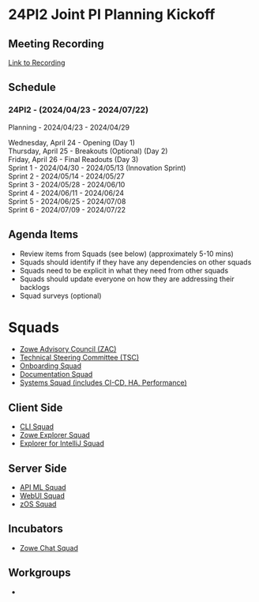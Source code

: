 #  24PI2 Joint PI Planning Kickoff

## Meeting Recording
[Link to Recording]()

## Schedule
### 24PI2 - (2024/04/23 - 2024/07/22) <br>

Planning - 2024/04/23 - 2024/04/29

Wednesday, April 24 - Opening (Day 1)<br>
Thursday, April 25 - Breakouts (Optional) (Day 2)<br>
Friday, April 26 - Final Readouts (Day 3)<br>
Sprint 1 - 2024/04/30 - 2024/05/13 (Innovation Sprint)<br>
Sprint 2 - 2024/05/14 - 2024/05/27<br>
Sprint 3 - 2024/05/28 - 2024/06/10<br>
Sprint 4 - 2024/06/11 - 2024/06/24<br>
Sprint 5 - 2024/06/25 - 2024/07/08<br>
Sprint 6 - 2024/07/09 - 2024/07/22<br>

## Agenda Items<br>
- Review items from Squads (see below) (approximately 5-10 mins)
- Squads should identify if they have any dependencies on other squads
- Squads need to be explicit in what they need from other squads
- Squads should update everyone on how they are addressing their backlogs
- Squad surveys (optional)

# Squads<br>
- [Zowe Advisory Council (ZAC)](https://github.com/zowe/community/blob/master/Project%20Management/PI%20Planning/24PI2%20Planning/PI%20Planning%20Preparation%20by%20Squad/Zowe%20ZAC%20-%2024PI2%20Objectives.md)<br>
- [Technical Steering Committee (TSC)](https://github.com/zowe/community/blob/master/Project%20Management/PI%20Planning/24PI2%20Planning/PI%20Planning%20Preparation%20by%20Squad/Zowe%20TSC%20-%2024PI2%20Objectives.md)<br>
- [Onboarding Squad](https://github.com/zowe/community/blob/master/Project%20Management/PI%20Planning/24PI2%20Planning/PI%20Planning%20Preparation%20by%20Squad/Zowe%20Onboarding%20Squad%20-%2024PI2%20Objectives.md)<br>
- [Documentation Squad](https://github.com/zowe/community/blob/master/Project%20Management/PI%20Planning/24PI2%20Planning/PI%20Planning%20Preparation%20by%20Squad/Zowe%20Doc%20Squad%20-%2024PI2%20Objectives.md)<br>
- [Systems Squad (includes CI-CD, HA, Performance)](https://github.com/zowe/community/blob/master/Project%20Management/PI%20Planning/24PI2%20Planning/PI%20Planning%20Preparation%20by%20Squad/Zowe%20Systems%20Squad%20-%2024PI2%20Objectives.md)<br>


## Client Side
- [CLI Squad](https://github.com/zowe/community/blob/master/Project%20Management/PI%20Planning/24PI2%20Planning/PI%20Planning%20Preparation%20by%20Squad/Zowe%20CLI%20Squad%20-%2024PI2%20Objectives.md)<br>
- [Zowe Explorer Squad](https://github.com/zowe/community/blob/master/Project%20Management/PI%20Planning/24PI2%20Planning/PI%20Planning%20Preparation%20by%20Squad/Zowe%20Explorer%20Squad%20-%2024PI2%20Objectives.md)<br>
- [Explorer for IntelliJ Squad](https://github.com/zowe/community/blob/master/Project%20Management/PI%20Planning/24PI2%20Planning/PI%20Planning%20Preparation%20by%20Squad/Zowe%20IntelliJ%20Squad%20-%2024PI2%20Objectives.md)<br>

## Server Side
- [API ML Squad](https://github.com/zowe/community/blob/master/Project%20Management/PI%20Planning/24PI2%20Planning/PI%20Planning%20Preparation%20by%20Squad/Zowe%20API%20ML%20Squad%20-%2024PI2%20Objectives.md)<br>
- [WebUI Squad](https://github.com/zowe/community/blob/master/Project%20Management/PI%20Planning/24PI2%20Planning/PI%20Planning%20Preparation%20by%20Squad/Web%20UI%20Squad%20-%2024PI2%20Objectives.md)<br>
- [zOS Squad](https://github.com/zowe/community/blob/master/Project%20Management/PI%20Planning/24PI2%20Planning/PI%20Planning%20Preparation%20by%20Squad/Zowe%20ZOS%20Squad%20-%2024PI2%20Objectives.md)<br>


## Incubators<br>
- [Zowe Chat Squad](https://github.com/zowe/community/blob/master/Project%20Management/PI%20Planning/24PI2%20Planning/PI%20Planning%20Preparation%20by%20Squad/Zowe%20Chat%20Squad%20-%2024PI2%20Objectives.md)<br>

## Workgroups<br>
- 
